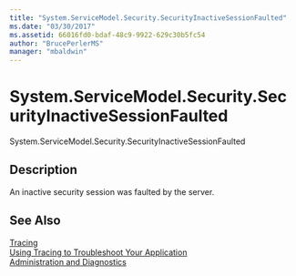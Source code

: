 ```yaml
---
title: "System.ServiceModel.Security.SecurityInactiveSessionFaulted"
ms.date: "03/30/2017"
ms.assetid: 66016fd0-bdaf-48c9-9922-629c30b5fc54
author: "BrucePerlerMS"
manager: "mbaldwin"
---
```

# System.ServiceModel.Security.SecurityInactiveSessionFaulted
System.ServiceModel.Security.SecurityInactiveSessionFaulted  
  
## Description  
 An inactive security session was faulted by the server.  
  
## See Also  
 [Tracing](../../../../../docs/framework/wcf/diagnostics/tracing/index.md)  
 [Using Tracing to Troubleshoot Your Application](../../../../../docs/framework/wcf/diagnostics/tracing/using-tracing-to-troubleshoot-your-application.md)  
 [Administration and Diagnostics](../../../../../docs/framework/wcf/diagnostics/index.md)
